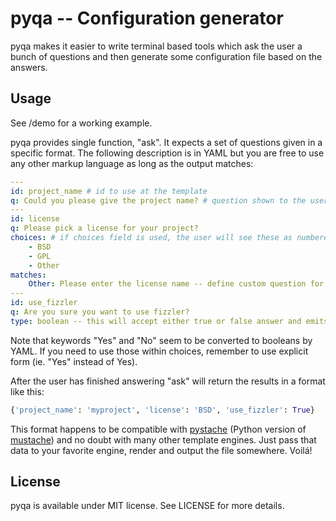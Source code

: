 # pyqa -- Configuration generator

pyqa makes it easier to write terminal based tools which ask the user a bunch of questions and then generate some configuration file based on the answers.

## Usage

See /demo for a working example.

pyqa provides single function, "ask". It expects a set of questions given in a specific format. The following description is in YAML but you are free to use any other markup language as long as the output matches:

```yaml
---
id: project_name # id to use at the template
q: Could you please give the project name? # question shown to the user
---
id: license
q: Please pick a license for your project?
choices: # if choices field is used, the user will see these as numbered choice
    - BSD
    - GPL
    - Other
matches:
    Other: Please enter the license name -- define custom question for "other" case
---
id: use_fizzler
q: Are you sure you want to use fizzler?
type: boolean -- this will accept either true or false answer and emits True/False
```

Note that keywords "Yes" and "No" seem to be converted to booleans by YAML. If you need to use those within choices, remember to use explicit form (ie. "Yes" instead of Yes).

After the user has finished answering "ask" will return the results in a format like this:

```python
{'project_name': 'myproject', 'license': 'BSD', 'use_fizzler': True}
```

This format happens to be compatible with [pystache](https://github.com/defunkt/pystache) (Python version of [mustache](http://mustache.github.com/)) and no doubt with many other template engines. Just pass that data to your favorite engine, render and output the file somewhere. Voilá!

## License

pyqa is available under MIT license. See LICENSE for more details.

